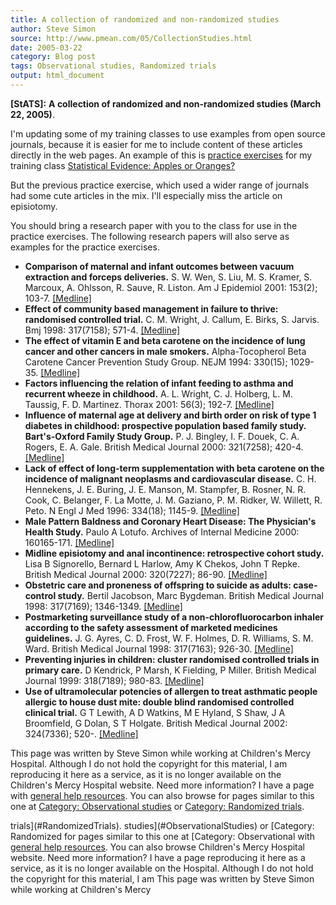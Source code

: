 ```yaml
---
title: A collection of randomized and non-randomized studies
author: Steve Simon
source: http://www.pmean.com/05/CollectionStudies.html
date: 2005-03-22
category: Blog post
tags: Observational studies, Randomized trials
output: html_document
---
```

**[StATS]:** **A collection of randomized and
non-randomized studies (March 22, 2005)**.

I\'m updating some of my training classes to use examples from open
source journals, because it is easier for me to include content of these
articles directly in the web pages. An example of this is [practice
exercises](../training/exercises/exercises32.htm) for my training class
[Statistical Evidence: Apples or Oranges?](../training/hand32.asp)

But the previous practice exercise, which used a wider range of journals
had some cute articles in the mix. I\'ll especially miss the article on
episiotomy.

You should bring a research paper with you to the class for use in the
practice exercises. The following research papers will also serve as
examples for the practice exercises.

-   **Comparison of maternal and infant outcomes between vacuum
    extraction and forceps deliveries.** S. W. Wen, S. Liu, M. S.
    Kramer, S. Marcoux, A. Ohlsson, R. Sauve, R. Liston. Am J Epidemiol
    2001: 153(2); 103-7.
    [\[Medline\]](http://www.ncbi.nlm.nih.gov/entrez/query.fcgi?cmd=Retrieve&db=PubMed&list_uids=11159152&dopt=Abstract)
-   **Effect of community based management in failure to thrive:
    randomised controlled trial.** C. M. Wright, J. Callum, E. Birks, S.
    Jarvis. Bmj 1998: 317(7158); 571-4.
    [\[Medline\]](http://www.ncbi.nlm.nih.gov/entrez/query.fcgi?cmd=Retrieve&db=PubMed&list_uids=9721113&dopt=Abstract)
-   **The effect of vitamin E and beta carotene on the incidence of lung
    cancer and other cancers in male smokers.** Alpha-Tocopherol Beta
    Carotene Cancer Prevention Study Group. NEJM 1994: 330(15); 1029-35.
    [\[Medline\]](http://www.ncbi.nlm.nih.gov/entrez/query.fcgi?cmd=Retrieve&db=PubMed&list_uids=8127329&dopt=Abstract)
-   **Factors influencing the relation of infant feeding to asthma and
    recurrent wheeze in childhood.** A. L. Wright, C. J. Holberg, L. M.
    Taussig, F. D. Martinez. Thorax 2001: 56(3); 192-7.
    [\[Medline\]](http://www.ncbi.nlm.nih.gov/entrez/query.fcgi?cmd=Retrieve&db=PubMed&list_uids=11182011&dopt=Abstract)
-   **Influence of maternal age at delivery and birth order on risk of
    type 1 diabetes in childhood: prospective population based family
    study. Bart\'s-Oxford Family Study Group.** P. J. Bingley, I. F.
    Douek, C. A. Rogers, E. A. Gale. British Medical Journal 2000:
    321(7258); 420-4.
    [\[Medline\]](http://www.ncbi.nlm.nih.gov/entrez/query.fcgi?cmd=Retrieve&db=PubMed&list_uids=10938050&dopt=Abstract)
-   **Lack of effect of long-term supplementation with beta carotene on
    the incidence of malignant neoplasms and cardiovascular
    disease.** C. H. Hennekens, J. E. Buring, J. E. Manson, M.
    Stampfer, B. Rosner, N. R. Cook, C. Belanger, F. La Motte, J. M.
    Gaziano, P. M. Ridker, W. Willett, R. Peto. N Engl J Med 1996:
    334(18); 1145-9.
    [\[Medline\]](http://www.ncbi.nlm.nih.gov/entrez/query.fcgi?cmd=Retrieve&db=PubMed&list_uids=8602179&dopt=Abstract)
-   **Male Pattern Baldness and Coronary Heart Disease: The Physician\'s
    Health Study.** Paulo A Lotufo. Archives of Internal Medicine 2000:
    160165-171.
    [\[Medline\]](http://www.ncbi.nlm.nih.gov/entrez/query.fcgi?cmd=Retrieve&db=PubMed&list_uids=10647754&dopt=Abstract)
-   **Midline episiotomy and anal incontinence: retrospective cohort
    study.** Lisa B Signorello, Bernard L Harlow, Amy K Chekos, John T
    Repke. British Medical Journal 2000: 320(7227); 86-90.
    [\[Medline\]](http://www.ncbi.nlm.nih.gov/entrez/query.fcgi?cmd=Retrieve&db=PubMed&list_uids=10625261&dopt=Abstract)
-   **Obstetric care and proneness of offspring to suicide as adults:
    case-control study.** Bertil Jacobson, Marc Bygdeman. British
    Medical Journal 1998: 317(7169); 1346-1349.
    [\[Medline\]](http://www.ncbi.nlm.nih.gov/entrez/query.fcgi?cmd=Retrieve&db=PubMed&list_uids=9812930&dopt=Abstract)
-   **Postmarketing surveillance study of a non-chlorofluorocarbon
    inhaler according to the safety assessment of marketed medicines
    guidelines.** J. G. Ayres, C. D. Frost, W. F. Holmes, D. R.
    Williams, S. M. Ward. British Medical Journal 1998: 317(7163);
    926-30.
    [\[Medline\]](http://www.ncbi.nlm.nih.gov/entrez/query.fcgi?cmd=Retrieve&db=PubMed&list_uids=9756813&dopt=Abstract)
-   **Preventing injuries in children: cluster randomised controlled
    trials in primary care.** D Kendrick, P Marsh, K Fielding, P Miller.
    British Medical Journal 1999: 318(7189); 980-83.
    [\[Medline\]](http://www.ncbi.nlm.nih.gov/entrez/query.fcgi?cmd=Retrieve&db=PubMed&list_uids=10195971&dopt=Abstract)
-   **Use of ultramolecular potencies of allergen to treat asthmatic
    people allergic to house dust mite: double blind randomised
    controlled clinical trial.** G T Lewith, A D Watkins, M E Hyland, S
    Shaw, J A Broomfield, G Dolan, S T Holgate. British Medical Journal
    2002: 324(7336); 520-.
    [\[Medline\]](http://www.ncbi.nlm.nih.gov/entrez/query.fcgi?cmd=Retrieve&db=PubMed&list_uids=11872551&dopt=Abstract)

This page was written by Steve Simon while working at Children\'s Mercy
Hospital. Although I do not hold the copyright for this material, I am
reproducing it here as a service, as it is no longer available on the
Children\'s Mercy Hospital website. Need more information? I have a page
with [general help resources](../GeneralHelp.html). You can also browse
for pages similar to this one at [Category: Observational
studies](#ObservationalStudies) or [Category: Randomized
trials](#RandomizedTrials).
<!---More--->
trials](#RandomizedTrials).
studies](#ObservationalStudies) or [Category: Randomized
for pages similar to this one at [Category: Observational
with [general help resources](../GeneralHelp.html). You can also browse
Children\'s Mercy Hospital website. Need more information? I have a page
reproducing it here as a service, as it is no longer available on the
Hospital. Although I do not hold the copyright for this material, I am
This page was written by Steve Simon while working at Children\'s Mercy

<!---Do not use
**[StATS]:** **A collection of randomized and
This page was written by Steve Simon while working at Children\'s Mercy
Hospital. Although I do not hold the copyright for this material, I am
reproducing it here as a service, as it is no longer available on the
Children\'s Mercy Hospital website. Need more information? I have a page
with [general help resources](../GeneralHelp.html). You can also browse
for pages similar to this one at [Category: Observational
studies](#ObservationalStudies) or [Category: Randomized
trials](#RandomizedTrials).
--->

